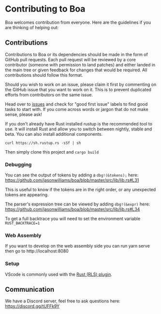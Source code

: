 # Contributing to Boa

Boa welcomes contribution from everyone. Here are the guidelines if you are
thinking of helping out:

## Contributions

Contributions to Boa or its dependencies should be made in the form of GitHub
pull requests. Each pull request will be reviewed by a core contributor
(someone with permission to land patches) and either landed in the main tree or
given feedback for changes that would be required. All contributions should
follow this format.

Should you wish to work on an issue, please claim it first by commenting on
the GitHub issue that you want to work on it. This is to prevent duplicated
efforts from contributors on the same issue.

Head over to [issues](https://github.com/jasonwilliams/boa/issues) and check for "good first issue" labels to find
good tasks to start with. If you come across words or jargon that do not make
sense, please ask!

If you don't already have Rust installed rustup is the recommended tool to use. It will install Rust and allow you to switch between nightly, stable and beta. You can also install additional components.

`curl https://sh.rustup.rs -sSf | sh`

Then simply clone this project and `cargo build`

### Debugging

You can see the output of tokens by adding a `dbg!(&tokens);` here:
https://github.com/jasonwilliams/boa/blob/master/src/lib/lib.rs#L31

This is useful to know if the tokens are in the right order, or any unexpected tokens are appearing.

The parser's expression tree can be viewed by adding `dbg!(&expr)` here:
https://github.com/jasonwilliams/boa/blob/master/src/lib/lib.rs#L34

To get a full backtrace you will need to set the environment variable `RUST_BACKTRACE=1`


### Web Assembly

If you want to develop on the web assembly side you can run yarn serve then go to http://localhost:8080

### Setup

VScode is commonly used with the [Rust (RLS) plugin](https://github.com/rust-lang/rls-vscode).

## Communication

We have a Discord server, feel free to ask questions here:
https://discord.gg/tUFFk9Y
